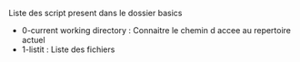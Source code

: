 Liste des script present dans le dossier basics 

- 0-current working directory : Connaitre le chemin d accee au repertoire actuel
- 1-listit : Liste des fichiers 
